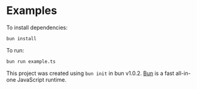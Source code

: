 # Examples

To install dependencies:

```bash
bun install
```

To run:

```bash
bun run example.ts
```

This project was created using `bun init` in bun v1.0.2. [Bun](https://bun.sh) is a fast all-in-one JavaScript runtime.
